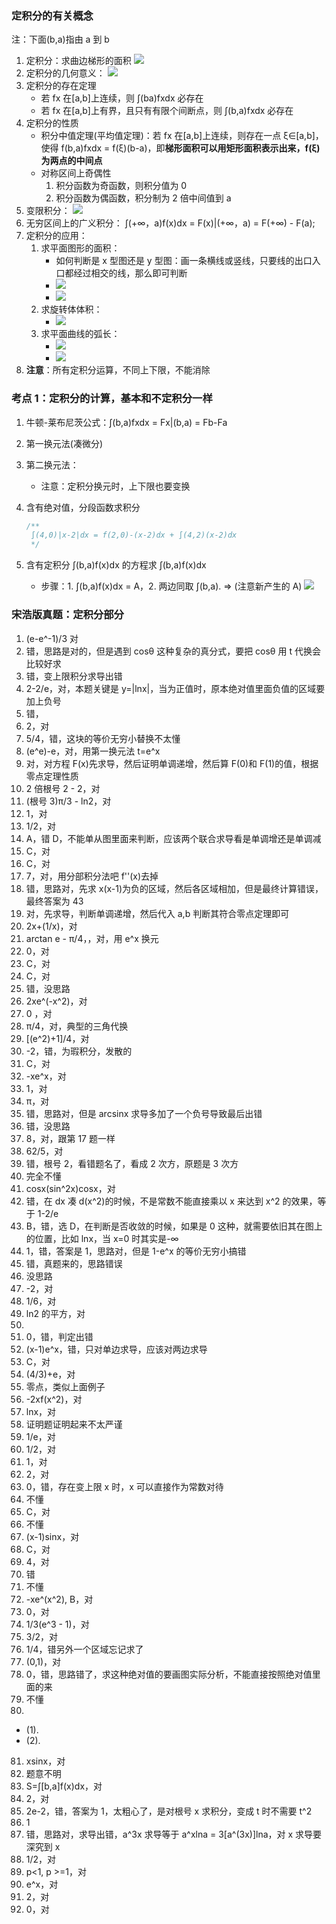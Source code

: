 ### 定积分的有关概念

注：下面(b,a)指由 a 到 b

1. 定积分：求曲边梯形的面积
   ![](https://blog-1300014307.cos.ap-guangzhou.myqcloud.com/202309181556345.png)
2. 定积分的几何意义：
   ![](https://blog-1300014307.cos.ap-guangzhou.myqcloud.com/202309181559179.png)
3. 定积分的存在定理
   - 若 fx 在[a,b]上连续，则 ∫(ba)fxdx 必存在
   - 若 fx 在[a,b]上有界，且只有有限个间断点，则 ∫(b,a)fxdx 必存在
4. 定积分的性质
   - 积分中值定理(平均值定理)：若 fx 在[a,b]上连续，则存在一点 ξ∈[a,b]，使得 f(b,a)fxdx = f(ξ)(b-a)，即**梯形面积可以用矩形面积表示出来，f(ξ)为两点的中间点**
   - 对称区间上奇偶性
     1. 积分函数为奇函数，则积分值为 0
     2. 积分函数为偶函数，积分制为 2 倍中间值到 a
5. 变限积分：
   ![](https://blog-1300014307.cos.ap-guangzhou.myqcloud.com/202309242314746.png)
6. 无穷区间上的广义积分：
   ∫(+∞，a)f(x)dx = F(x)|(+∞，a) = F(+∞) - F(a);
7. 定积分的应用：
   1. 求平面图形的面积：
      - 如何判断是 x 型图还是 y 型图：画一条横线或竖线，只要线的出口入口都经过相交的线，那么即可判断
      - ![](https://blog-1300014307.cos.ap-guangzhou.myqcloud.com/202309252247983.png)
      - ![](https://blog-1300014307.cos.ap-guangzhou.myqcloud.com/202309252337542.jpg)
   2. 求旋转体体积：
      - ![](https://blog-1300014307.cos.ap-guangzhou.myqcloud.com/202309252338117.png)
   3. 求平面曲线的弧长：
      - ![](https://blog-1300014307.cos.ap-guangzhou.myqcloud.com/202309262237499.png)
      - ![](https://blog-1300014307.cos.ap-guangzhou.myqcloud.com/202309262242085.png)
8. **注意**：所有定积分运算，不同上下限，不能消除

### 考点 1：定积分的计算，基本和不定积分一样

1. 牛顿-莱布尼茨公式：∫(b,a)fxdx = Fx|(b,a) = Fb-Fa
2. 第一换元法(凑微分)
3. 第二换元法：
   - 注意：定积分换元时，上下限也要变换
4. 含有绝对值，分段函数求积分

   ```js
   /**
    ∫(4,0)|x-2|dx = f(2,0)-(x-2)dx + ∫(4,2)(x-2)dx   
    */
   ```

5. 含有定积分 ∫(b,a)f(x)dx 的方程求 ∫(b,a)f(x)dx
   - 步骤：1. ∫(b,a)f(x)dx = A，2. 两边同取 ∫(b,a). => (注意新产生的 A)
     ![](https://blog-1300014307.cos.ap-guangzhou.myqcloud.com/202309242311039.png)

### 宋浩版真题：定积分部分

1. (e-e^-1)/3 对
2. 错，思路是对的，但是遇到 cosθ 这种复杂的真分式，要把 cosθ 用 t 代换会比较好求
3. 错，变上限积分求导出错
4. 2-2/e，对，本题关键是 y=|lnx|，当为正值时，原本绝对值里面负值的区域要加上负号
5. 错，
6. 2，对
7. 5/4，错，这块的等价无穷小替换不太懂
8. (e^e)-e，对，用第一换元法 t=e^x
9. 对，对方程 F(x)先求导，然后证明单调递增，然后算 F(0)和 F(1)的值，根据零点定理性质
10. 2 倍根号 2 - 2，对
11. (根号 3)π/3 - ln2，对
12. 1，对
13. 1/2，对
14. A，错 D，不能单从图里面来判断，应该两个联合求导看是单调增还是单调减
15. C，对
16. C，对
17. 7，对，用分部积分法吧 f''(x)去掉
18. 错，思路对，先求 x(x-1)为负的区域，然后各区域相加，但是最终计算错误，最终答案为 43
19. 对，先求导，判断单调递增，然后代入 a,b 判断其符合零点定理即可
20. 2x+(1/x)，对
21. arctan e - π/4，，对，用 e^x 换元
22. 0，对
23. C，对
24. C，对
25. 错，没思路
26. 2xe^(-x^2)，对
27. 0 ，对
28. π/4，对，典型的三角代换
29. [(e^2)+1]/4，对
30. -2，错，为瑕积分，发散的
31. C，对
32. -xe^x，对
33. 1，对
34. π，对
35. 错，思路对，但是 arcsinx 求导多加了一个负号导致最后出错
36. 错，没思路
37. 8，对，跟第 17 题一样
38. 62/5，对
39. 错，根号 2，看错题名了，看成 2 次方，原题是 3 次方
40. 完全不懂
41. cosx(sin^2x)cosx，对
42. 错，在 dx 凑 d(x^2)的时候，不是常数不能直接乘以 x 来达到 x^2 的效果，等于 1-2/e
43. B，错，选 D，在判断是否收敛的时候，如果是 0 这种，就需要依旧其在图上的位置，比如 lnx，当 x=0 时其实是-∞
44. 1，错，答案是 1，思路对，但是 1-e^x 的等价无穷小搞错
45. 错，真题来的，思路错误
46. 没思路
47. -2，对
48. 1/6，对
49. ln2 的平方，对
50.
51. 0，错，判定出错
52. (x-1)e^x，错，只对单边求导，应该对两边求导
53. C，对
54. (4/3)+e，对
55. 零点，类似上面例子
56. -2xf(x^2)，对
57. lnx，对
58. 证明题证明起来不太严谨
59. 1/e，对
60. 1/2，对
61. 1，对
62. 2，对
63. 0，错，存在变上限 x 时，x 可以直接作为常数对待
64. 不懂
65. C，对
66. 不懂
67. (x-1)sinx，对
68. C，对
69. 4，对
70. 错
71. 不懂
72. -xe^(x^2), B，对
73. 0，对
74. 1/3(e^3 - 1)，对
75. 3/2，对
76. 1/4，错另外一个区域忘记求了
77. (0,1)，对
78. 0，错，思路错了，求这种绝对值的要画图实际分析，不能直接按照绝对值里面的来
79. 不懂
80.

- (1).
- (2).

81. xsinx，对
82. 题意不明
83. S=∫[b,a]f(x)dx，对
84. 2，对
85. 2e-2，错，答案为 1，太粗心了，是对根号 x 求积分，变成 t 时不需要 t^2
86. 1
87. 错，思路对，求导出错，a^3x 求导等于 a^xlna = 3[a^(3x)]lna，对 x 求导要深究到 x
88. 1/2，对
89. p<1, p >=1，对
90. e^x，对
91. 2，对
92. 0，对
